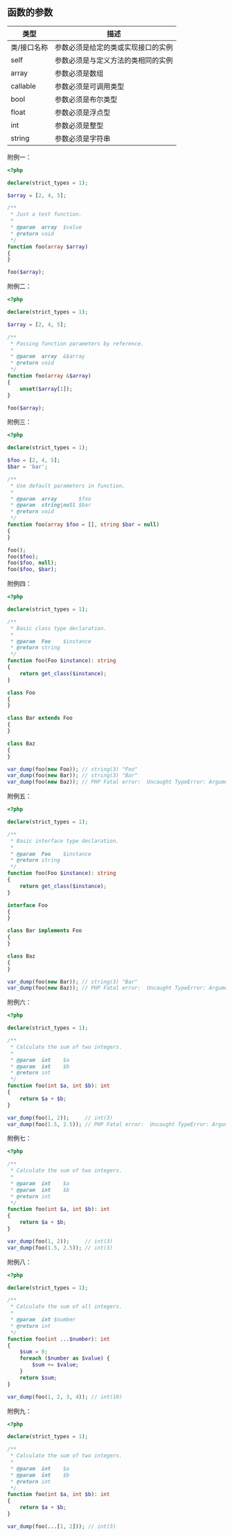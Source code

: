 ## 函数的参数

| 类型        | 描述                               |
| ----------- | ---------------------------------- |
| 类/接口名称 | 参数必须是给定的类或实现接口的实例 |
| self        | 参数必须是与定义方法的类相同的实例 |
| array       | 参数必须是数组                     |
| callable    | 参数必须是可调用类型               |
| bool        | 参数必须是布尔类型                 |
| float       | 参数必须是浮点型                   |
| int         | 参数必须是整型                     |
| string      | 参数必须是字符串                   |

附例一：

```php
<?php

declare(strict_types = 1);

$array = [2, 4, 5];

/**
 * Just a test function.
 *
 * @param  array  $value
 * @return void
 */
function foo(array $array)
{
}

foo($array);

```

附例二：

```php
<?php

declare(strict_types = 1);

$array = [2, 4, 5];

/**
 * Passing function parameters by reference.
 *
 * @param  array  &$array
 * @return void
 */
function foo(array &$array)
{
    unset($array[1]);
}

foo($array);

```

附例三：

```php
<?php

declare(strict_types = 1);

$foo = [2, 4, 5];
$bar = 'bar';

/**
 * Use default parameters in function.
 *
 * @param  array       $foo
 * @param  string|null $bar
 * @return void
 */
function foo(array $foo = [], string $bar = null)
{
}

foo();
foo($foo);
foo($foo, null);
foo($foo, $bar);

```

附例四：

```php
<?php

declare(strict_types = 1);

/**
 * Basic class type declaration.
 *
 * @param  Foo    $instance
 * @return string
 */
function foo(Foo $instance): string
{
    return get_class($instance);
}

class Foo
{
}

class Bar extends Foo
{
}

class Baz
{
}

var_dump(foo(new Foo)); // string(3) "Foo"
var_dump(foo(new Bar)); // string(3) "Bar"
var_dump(foo(new Baz)); // PHP Fatal error:  Uncaught TypeError: Argument 1 passed to foo() must be an instance of Foo, instance of Baz given.

```

附例五：

```php
<?php

declare(strict_types = 1);

/**
 * Basic interface type declaration.
 *
 * @param  Foo    $instance
 * @return string
 */
function foo(Foo $instance): string
{
    return get_class($instance);
}

interface Foo
{
}

class Bar implements Foo
{
}

class Baz
{
}

var_dump(foo(new Bar)); // string(3) "Bar"
var_dump(foo(new Baz)); // PHP Fatal error:  Uncaught TypeError: Argument 1 passed to foo() must implement interface Foo, instance of Baz given.

```

附例六：

```php
<?php

declare(strict_types = 1);

/**
 * Calculate the sum of two integers.
 *
 * @param  int    $a
 * @param  int    $b
 * @return int
 */
function foo(int $a, int $b): int
{
    return $a + $b;
}

var_dump(foo(1, 2));     // int(3)
var_dump(foo(1.5, 2.5)); // PHP Fatal error:  Uncaught TypeError: Argument 1 passed to foo() must be of the type int, float given.

```

附例七：

```php
<?php

/**
 * Calculate the sum of two integers.
 *
 * @param  int    $a
 * @param  int    $b
 * @return int
 */
function foo(int $a, int $b): int
{
    return $a + $b;
}

var_dump(foo(1, 2));     // int(3)
var_dump(foo(1.5, 2.5)); // int(3)

```

附例八：

```php
<?php

declare(strict_types = 1);

/**
 * Calculate the sum of all integers.
 *
 * @param  int $number
 * @return int
 */
function foo(int ...$number): int
{
    $sum = 0;
    foreach ($number as $value) {
        $sum += $value;
    }
    return $sum;
}

var_dump(foo(1, 2, 3, 4)); // int(10)

```

附例九：

```php
<?php

declare(strict_types = 1);

/**
 * Calculate the sum of two integers.
 *
 * @param  int    $a
 * @param  int    $b
 * @return int
 */
function foo(int $a, int $b): int
{
    return $a + $b;
}

var_dump(foo(...[1, 2])); // int(3)

```

